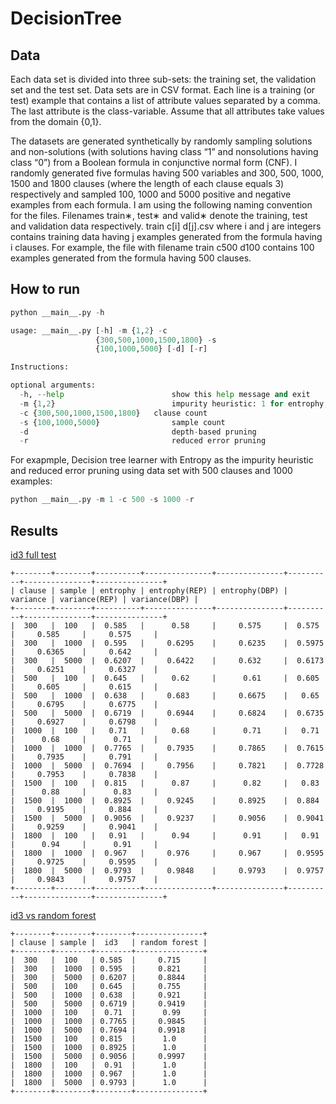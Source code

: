 # DecisionTree
## Data

Each data set is divided into three sub-sets: the training set, the validation set and the test set. Data sets are in CSV format. Each line is a training (or test) example that contains a list of attribute values separated by a comma. The last attribute is the class-variable. Assume that all attributes take values from the domain {0,1}. 

The datasets are generated synthetically by randomly sampling solutions and non-solutions (with solutions having class “1” and nonsolutions having class “0”) from a Boolean formula in conjunctive normal form (CNF). I randomly generated five formulas having 500 variables and 300, 500, 1000, 1500 and 1800 clauses (where the length of each clause equals 3) respectively and sampled 100, 1000 and 5000 positive and negative examples from each formula. I am using the following naming convention for the files. Filenames train∗, test∗ and valid∗ denote the training, test and validation data respectively. train c[i] d[j].csv where i and j are integers contains training data having j examples generated from the formula having i clauses. For example, the file with filename train c500 d100 contains 100 examples generated from the formula having 500 clauses.

## How to run

```python
python __main__.py -h

usage: __main__.py [-h] -m {1,2} -c
                   {300,500,1000,1500,1800} -s
                   {100,1000,5000} [-d] [-r]

Instructions:

optional arguments:
  -h, --help            			show this help message and exit
  -m {1,2}              			impurity heuristic: 1 for entrophy, 2 for variance
  -c {300,500,1000,1500,1800}	clause count
  -s {100,1000,5000}    			sample count
  -d                    			depth-based pruning
  -r                    			reduced error pruning
```

For exapmple, Decision tree learner with Entropy as the impurity heuristic and reduced error pruning using data set with 500 clauses and 1000 examples:

```python
python __main__.py -m 1 -c 500 -s 1000 -r
```

##  Results

[id3 full test](/id3.ipynb)

```
+--------+--------+----------+---------------+---------------+----------+---------------+---------------+
| clause | sample | entrophy | entrophy(REP) | entrophy(DBP) | variance | variance(REP) | variance(DBP) |
+--------+--------+----------+---------------+---------------+----------+---------------+---------------+
|  300   |  100   |  0.585   |      0.58     |     0.575     |  0.575   |     0.585     |     0.575     |
|  300   |  1000  |  0.595   |     0.6295    |     0.6235    |  0.5975  |     0.6365    |     0.642     |
|  300   |  5000  |  0.6207  |     0.6422    |     0.632     |  0.6173  |     0.6251    |     0.6327    |
|  500   |  100   |  0.645   |      0.62     |      0.61     |  0.605   |     0.605     |     0.615     |
|  500   |  1000  |  0.638   |     0.683     |     0.6675    |   0.65   |     0.6795    |     0.6775    |
|  500   |  5000  |  0.6719  |     0.6944    |     0.6824    |  0.6735  |     0.6927    |     0.6798    |
|  1000  |  100   |   0.71   |      0.68     |      0.71     |   0.71   |      0.68     |      0.71     |
|  1000  |  1000  |  0.7765  |     0.7935    |     0.7865    |  0.7615  |     0.7935    |     0.791     |
|  1000  |  5000  |  0.7694  |     0.7956    |     0.7821    |  0.7728  |     0.7953    |     0.7838    |
|  1500  |  100   |  0.815   |      0.87     |      0.82     |   0.83   |      0.88     |      0.83     |
|  1500  |  1000  |  0.8925  |     0.9245    |     0.8925    |  0.884   |     0.9195    |     0.884     |
|  1500  |  5000  |  0.9056  |     0.9237    |     0.9056    |  0.9041  |     0.9259    |     0.9041    |
|  1800  |  100   |   0.91   |      0.94     |      0.91     |   0.91   |      0.94     |      0.91     |
|  1800  |  1000  |  0.967   |     0.976     |     0.967     |  0.9595  |     0.9725    |     0.9595    |
|  1800  |  5000  |  0.9793  |     0.9848    |     0.9793    |  0.9757  |     0.9843    |     0.9757    |
+--------+--------+----------+---------------+---------------+----------+---------------+---------------+
```

[id3 vs random forest](/id3_vs_random_forest.ipynb)

```
+--------+--------+--------+---------------+
| clause | sample |  id3   | random forest |
+--------+--------+--------+---------------+
|  300   |  100   | 0.585  |     0.715     |
|  300   |  1000  | 0.595  |     0.821     |
|  300   |  5000  | 0.6207 |     0.8844    |
|  500   |  100   | 0.645  |     0.755     |
|  500   |  1000  | 0.638  |     0.921     |
|  500   |  5000  | 0.6719 |     0.9419    |
|  1000  |  100   |  0.71  |      0.99     |
|  1000  |  1000  | 0.7765 |     0.9845    |
|  1000  |  5000  | 0.7694 |     0.9918    |
|  1500  |  100   | 0.815  |      1.0      |
|  1500  |  1000  | 0.8925 |      1.0      |
|  1500  |  5000  | 0.9056 |     0.9997    |
|  1800  |  100   |  0.91  |      1.0      |
|  1800  |  1000  | 0.967  |      1.0      |
|  1800  |  5000  | 0.9793 |      1.0      |
+--------+--------+--------+---------------+
```


